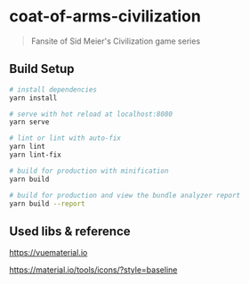 # coat-of-arms-civilization

> Fansite of Sid Meier's Civilization  game series

## Build Setup

``` bash
# install dependencies
yarn install

# serve with hot reload at localhost:8080
yarn serve

# lint or lint with auto-fix
yarn lint
yarn lint-fix

# build for production with minification
yarn build

# build for production and view the bundle analyzer report
yarn build --report
```

## Used libs & reference

https://vuematerial.io

https://material.io/tools/icons/?style=baseline
